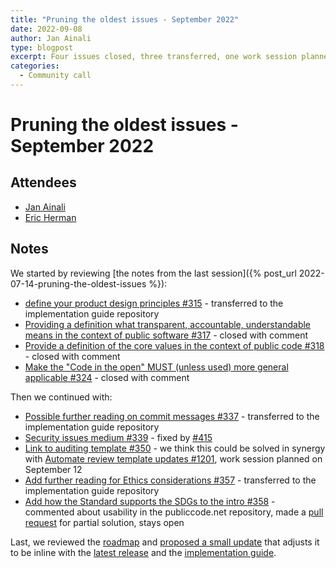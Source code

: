 ```yaml
---
title: "Pruning the oldest issues - September 2022"
date: 2022-09-08
author: Jan Ainali
type: blogpost
excerpt: Four issues closed, three transferred, one work session planned and one pull request made
categories:
  - Community call
---
```


# Pruning the oldest issues - September 2022

## Attendees

* [Jan Ainali](https://publiccode.net/who-we-are/team/jan-ainali.html)
* [Eric Herman](https://publiccode.net/who-we-are/team/eric-herman.html)

## Notes

We started by reviewing [the notes from the last session]({% post_url 2022-07-14-pruning-the-oldest-issues %}):

* [define your product design principles #315](https://github.com/publiccodenet/standard/issues/315) - transferred to the implementation guide repository
* [Providing a definition what transparent, accountable, understandable means in the context of public software #317](https://github.com/publiccodenet/standard/issues/317) - closed with comment
* [Provide a definition of the core values in the context of public code #318](https://github.com/publiccodenet/standard/issues/318) - closed with comment
* [Make the "Code in the open" MUST (unless used) more general applicable #324](https://github.com/publiccodenet/standard/issues/324) - closed with comment

Then we continued with:

* [Possible further reading on commit messages #337](https://github.com/publiccodenet/standard/issues/337) - transferred to the implementation guide repository
* [Security issues medium #339](https://github.com/publiccodenet/standard/issues/339) - fixed by [#415](https://github.com/publiccodenet/standard/pull/415)
* [Link to auditing template #350](https://github.com/publiccodenet/standard/issues/350) - we think this could be solved in synergy with [Automate review template updates #1201](https://github.com/publiccodenet/about/issues/1201), work session planned on September 12
* [Add further reading for Ethics considerations #357](https://github.com/publiccodenet/standard/issues/357) - transferred to the implementation guide repository
* [Add how the Standard supports the SDGs to the intro #358](https://github.com/publiccodenet/standard/issues/358) - commented about usability in the publiccode.net repository, made a [pull request](https://github.com/publiccodenet/standard/pull/695) for partial solution, stays open

Last, we reviewed the [roadmap](https://standard.publiccode.net/docs/roadmap.html) and [proposed a small update](https://github.com/publiccodenet/standard/pull/696) that adjusts it to be inline with the [latest release](https://github.com/standard-for-public-code/standard-for-public-code/releases/tag/0.4.0) and the [implementation guide](https://standard-for-public-code.github.io/community-implementation-guide-standard/).
